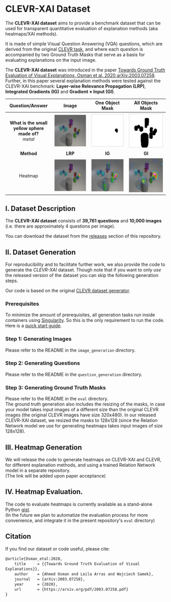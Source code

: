 # CLEVR-XAI Dataset

The **CLEVR-XAI dataset** aims to provide a benchmark dataset that can be used for transparent quantitative evaluation of explanation methods (aka heatmaps/XAI methods). 

It is made of simple Visual Question Answering (VQA) questions, which are derived from the original [CLEVR task](https://cs.stanford.edu/people/jcjohns/clevr/), and where each question is accompanied by two Ground Truth Masks that serve as a basis for evaluating explanations on the input image.

The **CLEVR-XAI dataset** was introduced in the paper [Towards Ground Truth Evaluation of Visual Explanations, Osman et al. 2020 arXiv:2003.07258](https://arxiv.org/pdf/2003.07258.pdf). Further, in this paper several explanation methods were tested against the CLEVR-XAI benchmark: **Layer-wise Relevance Propagation (LRP)**, **Integrated Gradients (IG)** and **Gradient × Input (GI)**.

|Question/Answer   | Image  | One Object Mask | All Objects Mask  |
|:--------------------:|:-----------------------------------------:|:-----------------------------------------:|:-----------------------------------------:|
| **What is the small <br> yellow sphere made of?** <br> *metal*  | <img src="images/2891_original-1.png" width="256">        |   <img src="images/2891_MASK-1.png" width="256">  |   <img src="images/2891_MASK_ALL-1.png" width="256">  |
| **Method**  | **LRP**  | **IG**  | **GI**  | 
| Heatmap |  <img src="images/2891_LRP-1.png" width="256">   |  <img src="images/2891_IG-1.png" width="256">   |  <img src="images/2891_GI-1.png" width="256" >   |



## I. Dataset Description

The **CLEVR-XAI dataset** consists of **39,761 questions** and **10,000 images** (i.e. there are approximately 4 questions per image). 

You can download the dataset from the [releases](https://github.com/ahmedmagdiosman/simply-clevr-dataset/releases) section of this repository.



## II. Dataset Generation

For reproducibility and to facilitate further work, we also provide the code to generate the *_CLEVR-XAI_* dataset. Though note that if you want to only *use* the released version of the dataset you can skip the following generation steps.

Our code is based on the original [CLEVR dataset generator](https://github.com/facebookresearch/clevr-dataset-gen/).

### Prerequisites

To minimize the amount of prerequisites, all generation tasks run inside containers using [Singularity](https://sylabs.io/singularity/). So this is the only requirement to run the code.
 Here is a [quick start guide](https://sylabs.io/guides/3.3/user-guide/quick_start.html).

### Step 1: Generating Images

Please refer to the README in the `image_generation` directory.

### Step 2: Generating Questions

Please refer to the README in the `question_generation` directory.

### Step 3: Generating Ground Truth Masks

Please refer to the README in the `eval` directory.  
The ground truth generation also includes the resizing of the masks, in case your model takes input images of a different size than the original CLEVR images (the original CLEVR images have size 320x480).
In our released CLEVR-XAI dataset, we resized the masks to 128x128 (since the Relation Network model we use for generating heatmaps takes input images of size 128x128).



## III. Heatmap Generation

We will release the code to generate heatmaps on CLEVR-XAI and CLEVR, for different explanation methods, and using a trained Relation Network model in a separate repository.  
(The link will be added upon paper acceptance)



## IV. Heatmap Evaluation.

The code to evaluate heatmaps is currently available as a stand-alone Python [gist](https://gist.github.com/ArrasL/0bc02ef98e369f861aec40145a58e356).  
(In the future we plan to automatize the evaluation process for more convenience, and integrate it in the present repository's `eval` directory)



## Citation

If you find our dataset or code useful, please cite:

```
@article{Osman_etal:2020,
    title     = {{Towards Ground Truth Evaluation of Visual Explanations}},
    author    = {Ahmed Osman and Leila Arras and Wojciech Samek},
    journal   = {arXiv:2003.07258},
    year      = {2020},
    url       = {https://arxiv.org/pdf/2003.07258.pdf}
}
```

